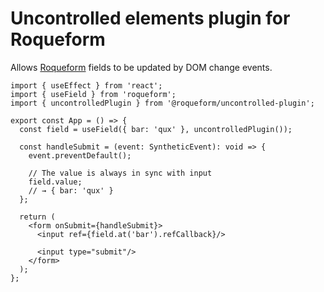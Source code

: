 # Uncontrolled elements plugin for Roqueform

Allows [Roqueform](https://github.com/smikhalevski/roqueform#readme) fields to be updated by DOM change events.

```tsx
import { useEffect } from 'react';
import { useField } from 'roqueform';
import { uncontrolledPlugin } from '@roqueform/uncontrolled-plugin';

export const App = () => {
  const field = useField({ bar: 'qux' }, uncontrolledPlugin());

  const handleSubmit = (event: SyntheticEvent): void => {
    event.preventDefault();

    // The value is always in sync with input
    field.value;
    // → { bar: 'qux' }
  };

  return (
    <form onSubmit={handleSubmit}>
      <input ref={field.at('bar').refCallback}/>

      <input type="submit"/>
    </form>
  );
};
```
